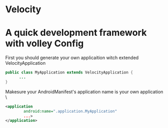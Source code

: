 # Velocity
A quick development framework with volley
Config
====
  First you should generate your own applicaition witch extended VelocityApplication
```JAVA
public class MyApplication extends VelocityApplication {
      ...
}
```
  Makesure your AndroidManifest's application name is your own application \
```XML
<application
        android:name=".application.MyApplication"
        ...>
</application>
```
